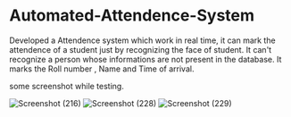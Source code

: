 # Automated-Attendence-System
Developed a Attendence system which work in real time, it can mark the attendence of a student just by recognizing the face of student. It can't recognize a person whose informations are not present in the database. It marks the Roll number , Name and Time of arrival.

some screenshot while testing.

![Screenshot (216)](https://user-images.githubusercontent.com/41646536/87219657-a632e080-c37a-11ea-8da3-5db5c9d2e02c.png)      ![Screenshot (228)](https://user-images.githubusercontent.com/41646536/87219676-f1e58a00-c37a-11ea-85ec-0e59e191ba0b.png)    ![Screenshot (229)](https://user-images.githubusercontent.com/41646536/87219698-22c5bf00-c37b-11ea-9994-632eb0d33d32.png)



